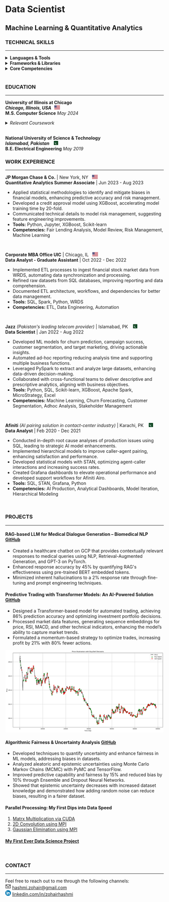 # Data Scientist
## Machine Learning & Quantitative Analytics  
### TECHNICAL SKILLS

---

<details>
  <summary><strong>Languages & Tools</strong></summary>
  <ul>
    <li><strong>Programming Languages:</strong>
      <ul>
        <li>Python</li>
        <li>C++</li>
        <li>SQL</li>
      </ul>
    </li>
    <li><strong>Tools & Platforms:</strong>
      <ul>
        <li>Spark</li>
        <li>Google Cloud Platform (GCP)</li>
        <li>Tableau</li>
        <li>Teradata</li>
        <li>MicroStrategy</li>
        <li>Grafana</li>
        <li>JIRA, Confluence</li>
      </ul>
    </li>
  </ul>
</details>

<details>
  <summary><strong>Frameworks & Libraries</strong></summary>
  <ul>
    <li>NumPy</li>
    <li>Pandas</li>
    <li>Matplotlib</li>
    <li>XGBoost</li>
    <li>Scikit-learn</li>
    <li>PyTorch</li>
    <li>PyMC</li>
    <li>TensorFlow</li>
  </ul>
</details>

<details>
  <summary><strong>Core Competencies</strong></summary>
  <ul>
    <li>Data Mining</li>
    <li>Visualization</li>
    <li>Machine Learning</li>
    <li>Deep Learning</li>
    <li>Database Management</li>
    <li>Distributed Computing</li>
  </ul>
</details>
<br>

### EDUCATION

---
**University of Illinois at Chicago**  
***Chicago, Illinois, USA* &nbsp; <img src="/assets/us.png" alt="US Flag" width="18" height="13">**  
**M.S. Computer Science** _May 2024_
<details>
  <summary><em>Relevant Coursework</em></summary>
  <ul>
    <li>Machine Learning</li>
    <li>Artificial Intelligence</li>
    <li>Computer Algorithms</li>
    <li>Big Data Mining</li>
    <li>Neural Networks</li>
    <li>Biomedical NLP</li>
    <li>Economics & Computation</li>
    <li>Parallel Processing</li>
  </ul>
</details>
<br>

**National University of Science & Technology**  
***Islamabad, Pakistan* &nbsp; <img src="assets/pk.png" alt="Pakistan Flag" width="18" height="13">**  
**B.E. Electrical Engineering** _May 2019_
<br>

### WORK EXPERIENCE

---
**JP Morgan Chase & Co.** | New York, NY &nbsp; <img src="/assets/us.png" alt="US Flag" width="18" height="13">  
**Quantitative Analytics Summer Associate** | Jun 2023 - Aug 2023  
- Applied statistical methodologies to identify and mitigate biases in financial models, enhancing predictive accuracy and risk management.
- Developed a credit approval model using XGBoost, accelerating model training time by 20-fold.
- Communicated technical details to model risk management, suggesting feature engineering improvements.
- **Tools:** Python, Jupyter, XGBoost, Scikit-learn
- **Competencies:** Fair Lending Analysis, Model Review, Risk Management, Machine Learning
<br>

**Corporate MBA Office UIC** | Chicago, IL &nbsp; <img src="/assets/us.png" alt="US Flag" width="18" height="13">  
**Data Analyst - Graduate Assistant** | Oct 2022 - Dec 2022  
- Implemented ETL processes to ingest financial stock market data from WRDS, automating data synchronization and processing.
- Refined raw datasets from SQL databases, improving reporting and data comprehension.
- Documented ETL architecture, workflows, and dependencies for better data management.
- **Tools:** SQL, Spark, Python, WRDS
- **Competencies:** ETL, Data Engineering, Automation
<br>

**Jazz** *(Pakistan's leading telecom provider)* | Islamabad, PK &nbsp; <img src="/assets/pk.png" alt="Pakistan Flag" width="18" height="13">  
**Data Scientist** | Jan 2022 - Aug 2022  
- Developed ML models for churn prediction, campaign success, customer segmentation, and target marketing, driving actionable insights.
- Automated ad-hoc reporting reducing analysis time and supporting multiple business functions.
- Leveraged PySpark to extract and analyze large datasets, enhancing data-driven decision-making.
- Collaborated with cross-functional teams to deliver descriptive and prescriptive analytics, aligning with business objectives.
- **Tools:** Python, SQL, Scikit-learn, XGBoost, Apache Spark, MicroStrategy, Excel
- **Competencies:** Machine Learning, Churn Forecasting, Customer Segmentation, Adhoc Analysis, Stakeholder Management
<br>

**Afiniti** *(AI pairing solution in contact-center industry)* | Karachi, PK &nbsp; <img src="/assets/pk.png" alt="Pakistan Flag" width="18" height="13">  
**Data Analyst** | Feb 2020 - Dec 2021  
- Conducted in-depth root cause analyses of production issues using SQL, leading to strategic AI model enhancements.
- Implemented hierarchical models to improve caller-agent pairing, enhancing satisfaction and performance.
- Developed statistical models with STAN, optimizing agent-caller interactions and increasing success rates.
- Created Grafana dashboards to elevate operational performance and developed support workflows for Afiniti Airo.
- **Tools:** SQL, STAN, Grafana, Python
- **Competencies:** AI Production, Analytical Dashboards, Model Iteration, Hierarchical Modeling
<br>

### PROJECTS

---
#### RAG-based LLM for Medical Dialogue Generation – Biomedical NLP [GitHub](https://github.com/advaitpai/Medical-Dialog-Generation)

- Created a healthcare chatbot on GCP that provides contextually relevant responses to medical queries using NLP, Retrieval-Augmented Generation, and GPT-3 on PyTorch.
- Enhanced response accuracy by 45% by quantifying RAG's effectiveness using pre-trained BERT embedded tokens.
- Minimized inherent hallucinations to a 2% response rate through fine-tuning and prompt engineering techniques.

#### Predictive Trading with Transformer Models: An AI-Powered Solution [GitHub](https://github.com/zohairhashmi/blockhouse-transformers)

- Designed a Transformer-based model for automated trading, achieving 86% prediction accuracy and optimizing investment portfolio decisions.
- Processed market data features, generating sequence embeddings for price, RSI, MACD, and other technical indicators, enhancing the model’s ability to capture market trends.
- Formulated a momentum-based strategy to optimize trades, increasing profit by 21% with 80% fewer actions.
<!-- Adding an image under the project -->
<img src="assets/blockhouse-trading.png" alt="Predictive Trading Transformer" width="800">

#### Algorithmic Fairness & Uncertainty Analysis  [GitHub](https://github.com/zohairhashmi/uncertainty-quantification)

- Developed techniques to quantify uncertainty and enhance fairness in ML models, addressing biases in datasets.
- Analyzed aleatoric and epistemic uncertainties using Monte Carlo Markov Chains (MCMC) with PyMC and TensorFlow.
- Improved predictive capability and fairness by 15% and reduced bias by 10% through Ensemble and Dropout Neural Networks.
- Showed that epistemic uncertainty decreases with increased dataset knowledge and demonstrated how adding random noise can reduce biases, resulting in a fairer dataset.

#### Parallel Processing: My First Dips into Data Speed
1. [Matrx Multiplication via CUDA](https://github.com/zohairhashmi/cuda-parallel-processing)
2. [2D Convolution using MPI](https://github.com/zohairhashmi/gaussian-elimination)
3. [Gaussian Elimination using MPI](https://github.com/zohairhashmi/Convolution2D-Parallel-Processing)

#### [My First Ever Data Science Project](https://github.com/zohairhashmi/ibm-datascience-capstone-project)
<br>

### CONTACT

---

Feel free to reach out to me through the following channels:  
**<img src="/assets/email_logo.png" alt="US Flag" width="18" height="18">** [hashmi.zohair@gmail.com](mailto:hashmi.zohair@gmail.com)  
**<img src="/assets/linkedin_logo.png" alt="US Flag" width="18" height="18">** [linkedin.com/in/zohairhashmi](https://linkedin.com/in/zohairhashmi)


